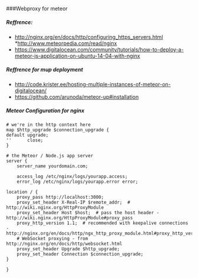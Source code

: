 ###Webproxy for meteor

##### Reffrence:
* http://nginx.org/en/docs/http/configuring_https_servers.html
*http://www.meteorpedia.com/read/nginx
* https://www.digitalocean.com/community/tutorials/how-to-deploy-a-meteor-js-application-on-ubuntu-14-04-with-nginx


##### Reffrence for mup deployment
* http://code.krister.ee/hosting-multiple-instances-of-meteor-on-digitalocean/
* https://github.com/arunoda/meteor-up#installation

##### Meteor Configuration for nginx
```
# we're in the http context here
map $http_upgrade $connection_upgrade {
default upgrade;
''      close;
}

# the Meteor / Node.js app server
server {
    server_name yourdomain.com;

    access_log /etc/nginx/logs/yourapp.access;
    error_log /etc/nginx/logs/yourapp.error error;

location / {
    proxy_pass http://localhost:3000;
    proxy_set_header X-Real-IP $remote_addr;  # http://wiki.nginx.org/HttpProxyModule
    proxy_set_header Host $host;  # pass the host header - http://wiki.nginx.org/HttpProxyModule#proxy_pass
    proxy_http_version 1.1;  # recommended with keepalive connections - http://nginx.org/en/docs/http/ngx_http_proxy_module.html#proxy_http_version
    # WebSocket proxying - from http://nginx.org/en/docs/http/websocket.html
    proxy_set_header Upgrade $http_upgrade;
    proxy_set_header Connection $connection_upgrade;
}

}
```